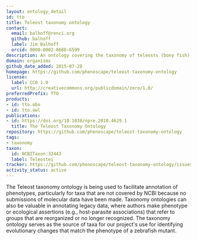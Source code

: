 ```yaml
---
layout: ontology_detail
id: tto
title: Teleost taxonomy ontology
contact:
  email: balhoff@renci.org
  github: balhoff
  label: Jim Balhoff
  orcid: 0000-0002-8688-6599
description: An ontology covering the taxonomy of teleosts (bony fish)
domain: organisms
github_date_added: 2015-07-28
homepage: https://github.com/phenoscape/teleost-taxonomy-ontology
license:
  label: CC0 1.0
  url: http://creativecommons.org/publicdomain/zero/1.0/
preferredPrefix: TTO
products:
- id: tto.obo
- id: tto.owl
publications:
- id: https://doi.org/10.1038/npre.2010.4629.1
  title: The Teleost Taxonomy Ontology
repository: https://github.com/phenoscape/teleost-taxonomy-ontology
tags:
- taxonomy
taxon:
  id: NCBITaxon:32443
  label: Teleostei
tracker: https://github.com/phenoscape/teleost-taxonomy-ontology/issues
activity_status: active
---
```


The Teleost taxonomy ontology is being used to facilitate annotation of phenotypes, particularly for taxa that are not covered by NCBI because no submissions of molecular data have been made. Taxonomy ontologies can also be valuable in annotating legacy data, where authors make phenotype or ecological assertions (e.g., host-parasite associations) that refer to groups that are reorganized or no longer recognized. The taxonomy ontology serves as the source of taxa for our project's use for identifying evolutionary changes that match the phenotype of a zebrafish mutant.
